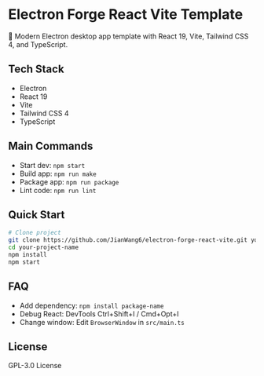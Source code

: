 # Electron Forge React Vite Template

🚀 Modern Electron desktop app template with React 19, Vite, Tailwind CSS 4, and TypeScript.

## Tech Stack

- Electron
- React 19
- Vite
- Tailwind CSS 4
- TypeScript

## Main Commands

- Start dev: `npm start`
- Build app: `npm run make`
- Package app: `npm run package`
- Lint code: `npm run lint`

## Quick Start

```bash
# Clone project
git clone https://github.com/JianWang6/electron-forge-react-vite.git your-project-name
cd your-project-name
npm install
npm start
```

## FAQ

- Add dependency: `npm install package-name`
- Debug React: DevTools Ctrl+Shift+I / Cmd+Opt+I
- Change window: Edit `BrowserWindow` in `src/main.ts`

## License
GPL-3.0 License
